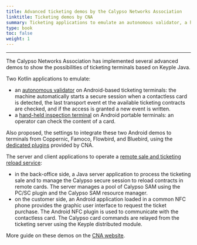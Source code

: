```yaml
---
title: Advanced ticketing demos by the Calypso Networks Association
linktitle: Ticketing demos by CNA
summary: Ticketing applications to emulate an autonomous validator, a hand-held inspection terminal, a distributed solution for remote ticket sales and loading
type: book
toc: false
weight: 1
---
```


---
The Calypso Networks Association has implemented several advanced demos to show the possibilities of ticketing terminals based on Keyple Java.

Two Kotlin applications to emulate:
- an [autonomous validator](https://github.com/calypsonet/keyple-android-demo-validation) on Android-based ticketing terminals: the machine automatically starts a secure session when a contactless card is detected, the last transport event et the available ticketing contracts are checked, and if the access is granted a new event is written.
- a [hand-held inspection terminal](https://github.com/calypsonet/keyple-android-demo-control) on Android portable terminals: an operator can check the content of a card.

Also proposed, the settings to integrate these two Android demos to terminals from Coppernic, Famoco, Flowbird, and Bluebird, using the [dedicated plugins](https://keyple.org/external-resources/external-add-ons/terminal-plugins-by-cna/) provided by CNA.

The server and client applications to operate a [remote sale and ticketing reload service](https://github.com/calypsonet/keyple-java-demo-remote):
- in the back-office side, a Java server application to process the ticketing sale and to manage the Calypso secure session to reload contracts in remote cards. The server manages a pool of Calypso SAM using the PC/SC plugin and the Calypso SAM resource manager.
- on the customer side, an Android application loaded in a common NFC phone provides the graphic user interface to request the ticket purchase. The Android NFC plugin is used to communicate with the contactless card. The Calypso card commands are relayed from the ticketing server using the Keyple distributed module.

More guide on these demos on the [CNA website](https://calypsonet.org/keyple-resources/).
